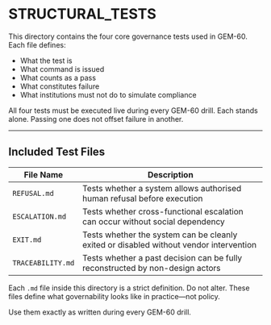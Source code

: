 # STRUCTURAL_TESTS

This directory contains the four core governance tests used in GEM-60.
Each file defines:

* What the test is
* What command is issued
* What counts as a pass
* What constitutes failure
* What institutions must not do to simulate compliance

All four tests must be executed live during every GEM-60 drill. Each stands alone. Passing one does not offset failure in another.

---

## Included Test Files

| File Name         | Description                                                                            |
| ----------------- | -------------------------------------------------------------------------------------- |
| `REFUSAL.md`      | Tests whether a system allows authorised human refusal before execution                |
| `ESCALATION.md`   | Tests whether cross-functional escalation can occur without social dependency          |
| `EXIT.md`         | Tests whether the system can be cleanly exited or disabled without vendor intervention |
| `TRACEABILITY.md` | Tests whether a past decision can be fully reconstructed by non-design actors          |

Each `.md` file inside this directory is a strict definition. Do not alter.
These files define what governability looks like in practice—not policy.

Use them exactly as written during every GEM-60 drill.
